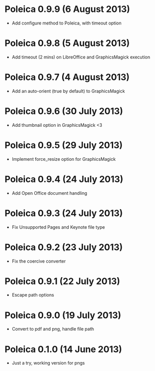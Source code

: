 # Poleica 0.9.9 (6 August 2013)
* Add configure method to Poleica, with timeout option
# Poleica 0.9.8 (5 August 2013)
* Add timeout (2 mins) on LibreOffice and GraphicsMagick execution 
# Poleica 0.9.7 (4 August 2013)
* Add an auto-orient (true by default) to GraphicsMagick
# Poleica 0.9.6 (30 July 2013)
* Add thumbnail option in GraphicsMagick <3
# Poleica 0.9.5 (29 July 2013)
* Implement force_resize option for GraphicsMagick
# Poleica 0.9.4 (24 July 2013)
* Add Open Office document handling
# Poleica 0.9.3 (24 July 2013)
* Fix Unsupported Pages and Keynote file type
# Poleica 0.9.2 (23 July 2013)
* Fix the coercive converter
# Poleica 0.9.1 (22 July 2013)
* Escape path options
# Poleica 0.9.0 (19 July 2013)
* Convert to pdf and png, handle file path
# Poleica 0.1.0 (14 June 2013)
* Just a try, working version for pngs

